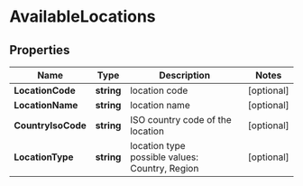 # AvailableLocations


## Properties

| Name | Type | Description | Notes |
|------------ | ------------- | ------------- | -------------|
**LocationCode** | **string** | location code |[optional]|
**LocationName** | **string** | location name |[optional]|
**CountryIsoCode** | **string** | ISO country code of the location |[optional]|
**LocationType** | **string** | location type<br>possible values:<br>Country, Region |[optional]|